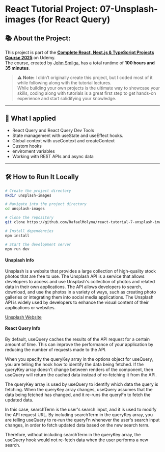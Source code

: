 # React Tutorial Project: 07-Unsplash-images (for React Query)

## 📚 About the Project:

This project is part of the **[Complete React, Next.js & TypeScript Projects Course 2025](https://www.udemy.com/course/react-tutorial-and-projects-course/)** on Udemy.  
The course, created by [John Smilga](https://www.udemy.com/course/react-tutorial-and-projects-course/?couponCode=ST14MT150425G3#instructor-1), has a total runtime of **100 hours and 35 minutes**.

> ⚠️ **Note:** I didn’t originally create this project, but I coded most of it while following along with the tutorial lectures.  
> While building your own projects is the ultimate way to showcase your skills, coding along with tutorials is a great first step to get hands-on experience and start solidifying your knowledge.

---

## 💪 What I applied

- React Query and React Query Dev Tools
- State management with useState and useEffect hooks.
- Global context with useContext and createContext
- Custom hooks
- enviroment variables
- Working with REST APIs and async data

---

## 🛠️ How to Run It Locally

```bash
# Create the project directory
mkdir unsplash-images

# Navigate into the project directory
cd unsplash-images

# Clone the repository
git clone https://github.com/RafaelMolyna/react-tutorial-7-unsplash-images.git

# Install dependencies
npm install

# Start the development server
npm run dev
```

#### Unsplash Info

Unsplash is a website that provides a large collection of high-quality stock photos that are free to use. The Unsplash API is a service that allows developers to access and use Unsplash's collection of photos and related data in their own applications. The API allows developers to search, download, and use the photos in a variety of ways, such as creating photo galleries or integrating them into social media applications. The Unsplash API is widely used by developers to enhance the visual content of their applications or websites.

[Unsplash Website](https://unsplash.com/)

#### React Query Info

By default, useQuery caches the results of the API request for a certain amount of time. This can improve the performance of your application by reducing the number of requests made to the API.

When you specify the queryKey array in the options object for useQuery, you are telling the hook how to identify the data being fetched. If the queryKey array doesn't change between renders of the component, then useQuery will return the cached data instead of re-fetching it from the API.

The queryKey array is used by useQuery to identify which data the query is fetching. When the queryKey array changes, useQuery assumes that the data being fetched has changed, and it re-runs the queryFn to fetch the updated data.

In this case, searchTerm is the user's search input, and it is used to modify the API request URL. By including searchTerm in the queryKey array, you are telling useQuery to re-run the queryFn whenever the user's search input changes, in order to fetch updated data based on the new search term.

Therefore, without including searchTerm in the queryKey array, the useQuery hook would not re-fetch data when the user performs a new search.
